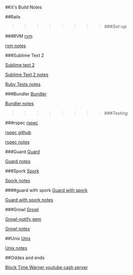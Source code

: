 #Kit's Build Notes

##Rails

>>>>>>>>###<em>Set-up</em>

###RVM
[rvm]

[rvm notes]

###Sublime Text 2

[Sublime text 2]

[Sublime Text 2 notes]

[Ruby Tests notes]



###Bundler
[Bundler]

[Bundler notes]


>>>>>>>>###<em>Testing</em>

###rspec
[rspec]

[rspec github]

[rspec notes]



###Guard
[Guard]

[Guard notes]



###Spork
[Spork]

[Spork notes]



####guard with spork
[Guard with spork]

[Guard with spork notes]



###Growl
[Growl]

[Growl-notify gem]

[Growl notes]



##Unix
[Unix]

[Unix notes]



##Oddes and ends

[Block Time Warner youtube cash server]



[Ruby Tests notes]: https://github.com/kpearson/Rails-Config-Settings/blob/master/Rails_DevEnvironment.md#ruby-tests
[Sublime Text 2 notes]: https://github.com/kpearson/Rails-Config-Settings/blob/master/Rails_DevEnvironment.md#sublime-text-2
[Sublime text 2]: http://www.sublimetext.com/
[Bundler]: http://gembundler.com/
[Bundler notes]: https://github.com/kpearson/Rails-Config-Settings/blob/master/Rails_DevEnvironment.md#bundler
[rvm]: https://rvm.io/
[rvm notes]: https://github.com/kpearson/Rails-Config-Settings/blob/master/Rails_DevEnvironment.md#rvm
[Guard]: https://github.com/guard/guard
[Guard notes]: https://github.com/kpearson/Rails-Config-Settings/blob/master/Rails_DevEnvironment.md#guard
[rspec]: https://www.relishapp.com/rspec/rspec-rails/docs
[rspec notes]: https://github.com/kpearson/Rails-Config-Settings/blob/master/Rails_DevEnvironment.md#rspec
[rspec github]: https://github.com/rspec/rspec-rails
[Spork]: https://github.com/sporkrb/spork-rails
[Spork notes]: https://github.com/kpearson/Rails-Config-Settings/blob/master/Rails_DevEnvironment.md#spork
[Guard with spork]: https://github.com/guard/guard-spork
[Guard with spork notes]: https://github.com/kpearson/Rails-Config-Settings/blob/master/Rails_DevEnvironment.md#guard-with-spork
[Growl]: https://rubygems.org/gems/growl
[Growl-notify gem]: https://github.com/scottdavis/growl_notify
[Growl notes]: https://github.com/kpearson/Build-Notes-and-Settings/blob/master/Rails_DevEnvironment.md#growl

[unix]: http://www.unix.org/
[unix notes]: https://github.com/kpearson/Rails-Config-Settings/blob/master/Rails_DevEnvironment.md#unix


[Block Time Warner youtube cash server]: https://github.com/kpearson/Rails-Config-Settings/blob/master/Blocking-YouTube-cash-ip%27s.md
